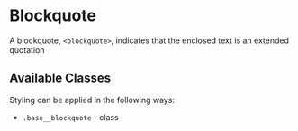 # Blockquote
A blockquote, `<blockquote>`, indicates that the enclosed text is an extended quotation

## Available Classes
Styling can be applied in the following ways:

* `.base__blockquote` - class
